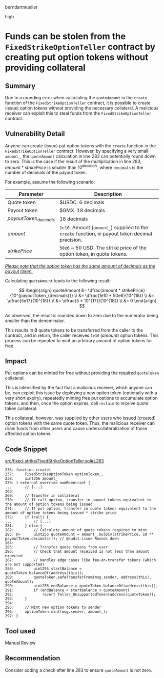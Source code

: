 berndartmueller

high

# Funds can be stolen from the `FixedStrikeOptionTeller` contract by creating put option tokens without providing collateral

## Summary

Due to a rounding error when calculating the `quoteAmount` in the `create` function of the `FixedStrikeOptionTeller` contract, it is possible to create (issue) option tokens without providing the necessary collateral. A malicious receiver can exploit this to steal funds from the `FixedStrikeOptionTeller` contract.

## Vulnerability Detail

Anyone can create (issue) put option tokens with the `create` function in the `FixedStrikeOptionTeller` contract. However, by specifying a very small `amount_`, the `quoteAmount` calculation in line 283 can potentially round down to zero. This is the case if the result of the multiplication in line 283, $amount * strikePrice$ is smaller than $10^{decimals}$, where `decimals` is the number of decimals of the payout token.

For example, assume the following scenario:

| Parameter                | Description                                                                                      |
| ------------------------ | ------------------------------------------------------------------------------------------------ |
| Quote token              | $USDC. 6 decimals                                                                                |
| Payout token             | $GMX. 18 decimals                                                                                |
| $payoutToken_{decimals}$ | 18 decimals                                                                                      |
| $amount$                 | `1e10`. Amount (`amount_`) supplied to the `create` function, in payout token decimal precision. |
| $strikePrice$            | `50e6` ~ 50 USD. The strike price of the option token, in quote tokens.                              |

_[Please note that the option token has the same amount of decimals as the payout token.](https://github.com/sherlock-audit/2023-06-bond/blob/main/options/src/fixed-strike/FixedStrikeOptionTeller.sol#L221)_

Calculating `quoteAmount` leads to the following result:

$$
\begin{align}
quoteAmount &= \dfrac{amount * strikePrice}{10^{payoutToken_{decimals}}} \\
&= \dfrac{1e10 * 50e6}{10^{18}} \\
&= \dfrac{5e17}{10^{18}} \\
&= \dfrac{5 * 10^{17}}{10^{18}} \\
&= 0
\end{align}
$$

As observed, the result is rounded down to zero due to the numerator being smaller than the denominator.

This results in **0** quote tokens to be transferred from the caller to the contract, and in return, the caller receives `1e10` ($amount$) option tokens. This process can be repeated to mint an arbitrary amount of option tokens for free.

## Impact

Put options can be minted for free without providing the required `quoteToken` collateral.

This is intensified by the fact that a malicious receiver, which anyone can be, can exploit this issue by deploying a new option token (optionally with a very short expiry), repeatedly minting free put options to accumulate option tokens, and then, once the option expires, call `reclaim` to receive quote token collateral.

This collateral, however, was supplied by other users who issued (created) option tokens with the same quote token. Thus, the malicious receiver can drain funds from other users and cause undercollateralization of those affected option tokens.

## Code Snippet

[src/fixed-strike/FixedStrikeOptionTeller.sol#L283](https://github.com/sherlock-audit/2023-06-bond/blob/main/options/src/fixed-strike/FixedStrikeOptionTeller.sol#L283)

```solidity
236: function create(
237:     FixedStrikeOptionToken optionToken_,
238:     uint256 amount_
239: ) external override nonReentrant {
...      // [...]
268:
269:     // Transfer in collateral
270:     // If call option, transfer in payout tokens equivalent to the amount of option tokens being issued
271:     // If put option, transfer in quote tokens equivalent to the amount of option tokens being issued * strike price
272:     if (call) {
...          // [...]
281:     } else {
282:         // Calculate amount of quote tokens required to mint
283: @>      uint256 quoteAmount = amount_.mulDiv(strikePrice, 10 ** payoutToken.decimals()); // @audit-issue Rounds down
284:
285:         // Transfer quote tokens from user
286:         // Check that amount received is not less than amount expected
287:         // Handles edge cases like fee-on-transfer tokens (which are not supported)
288:         uint256 startBalance = quoteToken.balanceOf(address(this));
289:         quoteToken.safeTransferFrom(msg.sender, address(this), quoteAmount);
290:         uint256 endBalance = quoteToken.balanceOf(address(this));
291:         if (endBalance < startBalance + quoteAmount)
292:             revert Teller_UnsupportedToken(address(quoteToken));
293:     }
294:
295:     // Mint new option tokens to sender
296:     optionToken.mint(msg.sender, amount_);
297: }
```

## Tool used

Manual Review

## Recommendation

Consider adding a check after line 283 to ensure `quoteAmount` is not zero.

